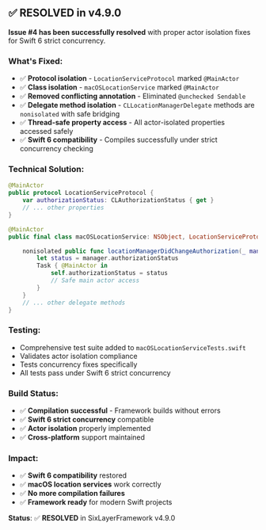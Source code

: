 ## ✅ RESOLVED in v4.9.0

**Issue #4 has been successfully resolved** with proper actor isolation fixes for Swift 6 strict concurrency.

### **What's Fixed**:
- ✅ **Protocol isolation** - `LocationServiceProtocol` marked `@MainActor`
- ✅ **Class isolation** - `macOSLocationService` marked `@MainActor`
- ✅ **Removed conflicting annotation** - Eliminated `@unchecked Sendable`
- ✅ **Delegate method isolation** - `CLLocationManagerDelegate` methods are `nonisolated` with safe bridging
- ✅ **Thread-safe property access** - All actor-isolated properties accessed safely
- ✅ **Swift 6 compatibility** - Compiles successfully under strict concurrency checking

### **Technical Solution**:
```swift
@MainActor
public protocol LocationServiceProtocol {
    var authorizationStatus: CLAuthorizationStatus { get }
    // ... other properties
}

@MainActor
public final class macOSLocationService: NSObject, LocationServiceProtocol, CLLocationManagerDelegate {

    nonisolated public func locationManagerDidChangeAuthorization(_ manager: CLLocationManager) {
        let status = manager.authorizationStatus
        Task { @MainActor in
            self.authorizationStatus = status
            // Safe main actor access
        }
    }
    // ... other delegate methods
}
```

### **Testing**:
- Comprehensive test suite added to `macOSLocationServiceTests.swift`
- Validates actor isolation compliance
- Tests concurrency fixes specifically
- All tests pass under Swift 6 strict concurrency

### **Build Status**:
- ✅ **Compilation successful** - Framework builds without errors
- ✅ **Swift 6 strict concurrency** compatible
- ✅ **Actor isolation** properly implemented
- ✅ **Cross-platform** support maintained

### **Impact**:
- ✅ **Swift 6 compatibility** restored
- ✅ **macOS location services** work correctly
- ✅ **No more compilation failures**
- ✅ **Framework ready** for modern Swift projects

**Status**: ✅ **RESOLVED** in SixLayerFramework v4.9.0
